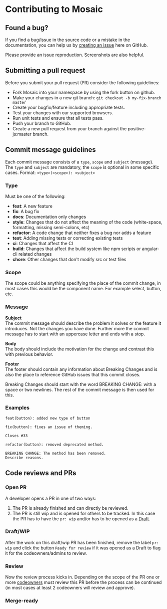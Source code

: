 # Contributing to Mosaic

## Found a bug?

If you find a bug/issue in the source code or a mistake in the documentation,
you can help us by
[creating an issue](https://github.com/positive-js/mosaic/issues/new)
here on GitHub. 

Please provide an issue reproduction. Screenshots are also
helpful.

## Submitting a pull request

Before you submit your pull request (PR) consider the following guidelines:

- Fork Mosaic into your namespace by using the fork button on github.
- Make your changes in a new git branch: `git checkout -b my-fix-branch master`
- Create your bugfix/feature including appropriate tests.
- Test your changes with our supported browsers.
- Run unit tests and ensure that all tests pass.
- Push your branch to GitHub.
- Create a new pull request from your branch against the positive-js:master
  branch.

## Commit message guidelines

Each commit message consists of a `type`, `scope` and `subject` (message).  
The `type` and `subject` are mandatory, the `scope` is optional in some specific
cases. Format: `<type>(<scope>): <subject>`

### Type

Must be one of the following:

- **feat**: A new feature
- **fix**: A bug fix
- **docs**: Documentation only changes
- **style**: Changes that do not affect the meaning of the code (white-space,
  formatting, missing semi-colons, etc)
- **refactor**: A code change that neither fixes a bug nor adds a feature
- **test**: Adding missing tests or correcting existing tests
- **ci**: Changes that affect the CI
- **build**: Changes that affect the build system like npm scripts or
  angular-cli related changes
- **chore**: Other changes that don't modify src or test files

### Scope

The scope could be anything specifying the place of the commit change, in most
cases this would be the component name. For example select, button, etc.

### Message

**Subject**  
The commit message should describe the problem it solves or the feature it
introduces. Not the changes you have done. Further more the commit message has to
start with an uppercase letter and ends with a stop.

**Body**  
The body should include the motivation for the change and contrast this with
previous behavior.

**Footer**  
The footer should contain any information about Breaking Changes and is also the
place to reference GitHub issues that this commit closes.

Breaking Changes should start with the word BREAKING CHANGE: with a space or two
newlines. The rest of the commit message is then used for this.

### Examples

```
feat(button): added new type of button
```

```
fix(button): fixes an issue of theming.

Closes #33
```

```
refactor(button): removed deprecated method.

BREAKING CHANGE: The method has been removed.
Describe reasons.
```

##  Code reviews and PRs

### Open PR

A developer opens a PR in one of two ways:

1. The PR is already finished and can directly be reviewed.
2. The PR is still wip and is opened for others to be tracked. In this case the
   PR has to have the `pr: wip` and/or has to be opened as a
   [Draft](https://github.blog/2019-02-14-introducing-draft-pull-requests/).

### Draft/WIP

After the work on this draft/wip PR has been finished, remove the label
`pr: wip` and click the button `Ready for review` if it was opened as a Draft to
flag it for the codeowners/admins to review.

### Review

Now the review process kicks in. Depending on the scope of the PR one or more
[codeowners](https://github.com/positive-js/mosaic/blob/master/.github/CODEOWNERS)
must review this PR before the process can be continued (in most cases at least
2 codeowners will review and approve).

### Merge-ready

